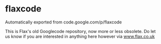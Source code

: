 # flaxcode
Automatically exported from code.google.com/p/flaxcode

This is Flax's old Googlecode repository, now more or less obsolete. Do let us know if you are interested in 
anything here however via www.flax.co.uk
